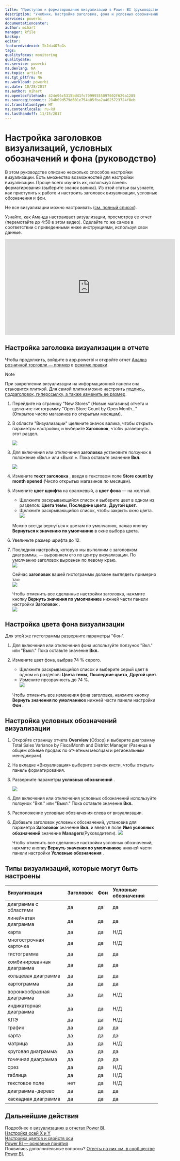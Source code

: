 ```yaml
---
title: "Приступая к форматированию визуализаций в Power BI (руководство)"
description: "Учебник. Настройка заголовка, фона и условных обозначений визуализации"
services: powerbi
documentationcenter: 
author: mihart
manager: kfile
backup: 
editor: 
featuredvideoid: IkJda4O7oGs
tags: 
qualityfocus: monitoring
qualitydate: 
ms.service: powerbi
ms.devlang: NA
ms.topic: article
ms.tgt_pltfrm: NA
ms.workload: powerbi
ms.date: 10/28/2017
ms.author: mihart
ms.openlocfilehash: 424e96c5315bd41fc79999555097602f629a1285
ms.sourcegitcommit: 284b09d579d601e754a05fba2a4025723724f8eb
ms.translationtype: HT
ms.contentlocale: ru-RU
ms.lasthandoff: 11/15/2017
---
```

# <a name="customize-visualization-titles-legends-and-backgrounds-tutorial"></a>Настройка заголовков визуализаций, условных обозначений и фона (руководство)
В этом руководстве описано несколько способов настройки визуализации.   Есть множество возможностей для настройки визуализации. Проще всего изучить их, используя панель форматирования (выберите значок валика).  Из этой статьи вы узнаете, как приступить к работе и настроить заголовок визуализации, условные обозначения и фон.  

Не все визуализации можно настраивать ([см. полный список](#list)).  

Узнайте, как Аманда настраивает визуализации, просмотрев ее отчет (перемотайте до 4:50 в этом видео). Сделайте то же самое в соответствии с приведенными ниже инструкциями, используя свои данные.

<iframe width="560" height="315" src="https://www.youtube.com/embed/IkJda4O7oGs" frameborder="0" allowfullscreen></iframe>


## <a name="customize-visualization-titles-in-reports"></a>Настройка заголовка визуализации в отчете
Чтобы продолжить, войдите в app.powerbi и откройте отчет [Анализ розничной торговли — пример](sample-datasets.md) в [режиме правки](service-interact-with-a-report-in-editing-view.md).

> [!NOTE]
> При закреплении визуализации на информационной панели она становится плиткой.  Для самой плитки можно настроить [подпись, подзаголовок, гиперссылку, а также изменить ее размер](service-dashboard-edit-tile.md).
> 
> 

1. Перейдите на страницу "New Stores" (Новые магазины) отчета и щелкните гистограмму "Open Store Count by Open Month..." (Открытое число магазинов по открытым месяцам).
2. В области "Визуализации" щелкните значок валика, чтобы открыть параметры настройки,  и выберите **Заголовок**, чтобы развернуть этот раздел.  
   
   ![](media/power-bi-visualization-customize-title-background-and-legend/power-bi-formatting-menu.png)
3. Для включения или отключения  **заголовка** установите ползунок в положение «Вкл.» или «Выкл.». Пока оставьте значение **Вкл.**  
   
   ![](media/power-bi-visualization-customize-title-background-and-legend/onoffslider.png)
4. Измените **текст заголовка** , введя в текстовом поле **Store count by month opened** (Число открытых магазинов по месяцам).  
5. Измените **цвет шрифта** на оранжевый, а **цвет фона** — на желтый.
   
   * Щелкните раскрывающийся список и выберите цвет в одном из разделов: **Цвета темы**, **Последние цвета**, **Другой цвет**.
   * Щелкните раскрывающийся список, чтобы закрыть окно цвета.  
     ![](media/power-bi-visualization-customize-title-background-and-legend/customizecolorpicker.png)
   
   Можно всегда вернуться к цветам по умолчанию, нажав кнопку **Вернуться к значению по умолчанию** в окне выбора цвета.
6. Увеличьте размер шрифта до 12.
7. Последняя настройка, которую мы выполним с заголовком диаграммы, — выровняем его по центру визуализации. По умолчанию заголовок выровнен по левому краю.  
   ![](media/power-bi-visualization-customize-title-background-and-legend/customizealign.png)
   
    Сейчас **заголовок** вашей гистограммы должен выглядеть примерно так:  
    ![](media/power-bi-visualization-customize-title-background-and-legend/tutorialprogress1.png)
   
    Чтобы отменить все сделанные настройки заголовка, нажмите кнопку **Вернуть значения по умолчанию**в нижней части панели настройки **Заголовок** .  
    ![](media/power-bi-visualization-customize-title-background-and-legend/revertall.png)

## <a name="customize-visualization-backgrounds"></a>Настройка цвета фона визуализации
Для этой же гистограммы разверните параметры "Фон".

1. Для включения или отключения фона используйте ползунок "Вкл." или "Выкл." Пока оставьте значение **Вкл.**
2. Измените цвет фона, выбрав 74 % серого.
   
   * Щелкните раскрывающийся список и выберите серый цвет в одном из разделов: **Цвета темы**, **Последние цвета**, **Другой цвет**.
   * Измените прозрачность до 74 %.   
     ![](media/power-bi-visualization-customize-title-background-and-legend/power-bi-customize-background.png)
   
   Чтобы отменить все изменения фона заголовка, нажмите кнопку **Вернуть значения по умолчанию**в нижней части панели настройки **Фон** .

## <a name="customize-visualization-legends"></a>Настройка условных обозначений визуализации
1. Откройте страницу отчета **Overview** (Обзор) и выберите диаграмму Total Sales Variance by FiscalMonth and District Manager (Разница в общем объеме продаж по отчетным месяцам и региональным менеджерам).
2. На вкладке «Визуализация» выберите значок кисти, чтобы открыть панель форматирования.  
3. Разверните параметры **условных обозначений** .
   
      ![](media/power-bi-visualization-customize-title-background-and-legend/legend.png)
4. Для включения или отключения условных обозначений используйте ползунок "Вкл." или "Выкл." Пока оставьте значение **Вкл.**
5. Расположение условные обозначения слева от визуализации.    
6. Добавьте заголовок условных обозначений, установив для параметра **Заголовок** значение **Вкл.** и введя в поле **Имя условных обозначений** значение **Managers**(Руководители).
   ![](media/power-bi-visualization-customize-title-background-and-legend/legend-move.png)
   
   Чтобы отменить все сделанные настройки условных обозначений, нажмите кнопку **Вернуть значения по умолчанию**в нижней части панели настройки **Условные обозначения** .

<a name="list"></a>

## <a name="visualization-types-that-can-be-customized"></a>Типы визуализаций, которые могут быть настроены
| Визуализация | Заголовок | Фон | Условные обозначения |
|:--- |:--- |:--- |:--- |
| диаграмма с областями |да |да |да |
| линейчатая диаграмма |да |да |да |
| карта |да |да |Н/Д |
| многострочная карточка |да |да |Н/Д |
| гистограмма |да |да |да |
| комбинированная диаграмма |да |да |да |
| кольцевая диаграмма |да |да |да |
| картограмма |да |да |да |
| воронкообразная диаграмма |да |да |Н/Д |
| индикаторная диаграмма |да |да |Н/Д |
| КПЭ |да |да |Н/Д |
| график |да |да |да |
| карта |да |да |да |
| матрица |да |да |Н/Д |
| круговая диаграмма |да |да |да |
| точечная диаграмма |да |да |да |
| срез |да |да |Н/Д |
| таблица |да |да |Н/Д |
| текстовое поле |нет |да |Н/Д |
| диаграмма-дерево |да |да |да |
| каскадная диаграмма |да |да |да |

## <a name="next-steps"></a>Дальнейшие действия
Подробнее о [визуализациях в отчетах Power BI](power-bi-report-visualizations.md).  
[Настройка осей X и Y](power-bi-visualization-customize-x-axis-and-y-axis.md)  
[Настройка цветов и свойств оси](service-getting-started-with-color-formatting-and-axis-properties.md)  
[Power BI — основные понятия](service-basic-concepts.md)  
Появились дополнительные вопросы? [Ответы на них см. в сообществе Power BI.](http://community.powerbi.com/)

